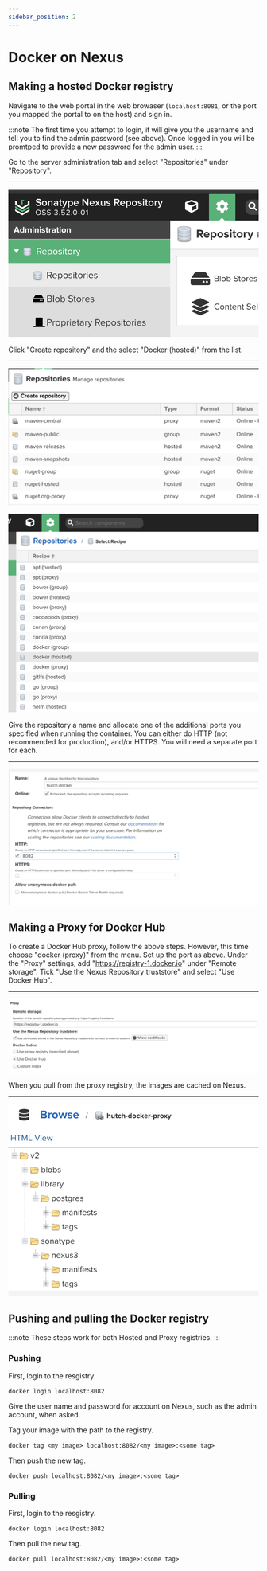 ```yaml
---
sidebar_position: 2
---
```


# Docker on Nexus

## Making a hosted Docker registry
Navigate to the web portal in the web browaser (`localhost:8081`, or the port you mapped the portal to on the host) and sign in.

:::note
The first time you attempt to login, it will give you the username and tell you to find the admin password (see above). Once logged in you will be promtped to provide a new password for the admin user.
:::

Go to the server administration tab and select "Repositories" under "Repository".

---

![](/images/find-repos.png)

Click "Create repository" and the select "Docker (hosted)" from the list.

---

![](/images/create-repo.png)

![](/images/repo-kind.png)

Give the repository a name and allocate one of the additional ports you specified when running the container. You can either do HTTP (not recommended for production), and/or HTTPS. You will need a separate port for each.

---

![](/images/setup-repo.png)

## Making a Proxy for Docker Hub
To create a Docker Hub proxy, follow the above steps. However, this time choose "docker (proxy)" from the menu. Set up the port as above. Under the "Proxy" settings, add "https://registry-1.docker.io" under "Remote storage". Tick "Use the Nexus Repository truststore" and select "Use Docker Hub".

---

![](/images/docker-proxy-settings.png)

When you pull from the proxy registry, the images are cached on Nexus.

---

![](/images/proxy-contents.png)

## Pushing and pulling the Docker registry
:::note
These steps work for both Hosted and Proxy registries.
:::

### Pushing

First, login to the resgistry.
```shell
docker login localhost:8082
```
Give the user name and password for account on Nexus, such as the admin account, when asked.

Tag your image with the path to the registry.
```shell
docker tag <my image> localhost:8082/<my image>:<some tag>
```

Then push the new tag.
```shell
docker push localhost:8082/<my image>:<some tag>
```

### Pulling
First, login to the resgistry.
```shell
docker login localhost:8082
```

Then pull the new tag.
```shell
docker pull localhost:8082/<my image>:<some tag>
```
